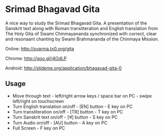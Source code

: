Srimad Bhagavad Gita
====================

A nice way to study the Srimad Bhagavad Gita. A presentation of the Sanskrit text along with Roman transliteration and English translation from The Holy Gita of Swami Chinmayananda synchronized with correct, clear and resonaant chanting by Swami Brahmananda of the Chinmaya Mission.

Online: http://svarma.tx0.org/gita

Chrome: http://goo.gl/j4OdLP

Android: http://slideme.org/application/bhagavad-gita-0


Usage
-----
- Move through text - left/right arrow keys / space bar on PC - swipe left/right on touchscreen
- Turn English translation on/off - [EN] button - E key on PC
- Turn transliteration on/off - [TR] button - T key on PC
- Turn Sanskrit text on/off - [सं] button - S key on PC
- Turn Audio on/off - [AU] button - A key on PC
- Full Screen - F key on PC
